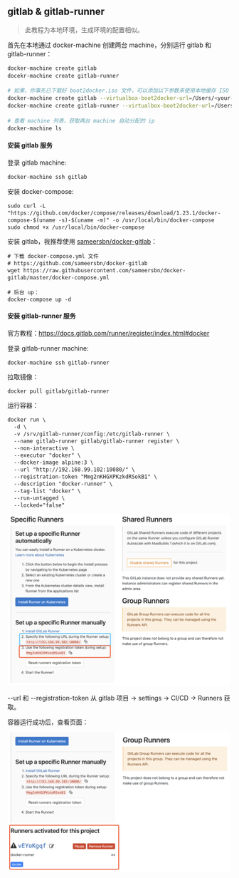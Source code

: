 ## gitlab & gitlab-runner

> 此教程为本地环境，生成环境的配置相似。

首先在本地通过 docker-machine 创建两台 machine，分别运行 gitlab 和 gitlab-runner：

```bash
docker-machine create gitlab
docekr-machine create gitlab-runner

# 如果，你事先已下载好 boot2docker.iso 文件，可以添加以下参数来使用本地缓存 ISO 文件安装：
docker-machine create gitlab --virtualbox-boot2docker-url=/Users/<your-username>/.docker/machine/cache/boot2docker.iso
docker-machine create gitlab-runner --virtualbox-boot2docker-url=/Users/<your-username>/.docker/machine/cache/boot2docker.iso

# 查看 machine 列表，获取两台 machine 自动分配的 ip
docker-machine ls
```

#### 安装 gitlab 服务

登录 gitlab machine:

```bash
docker-machine ssh gitlab
```

安装 docker-compose:

```
sudo curl -L "https://github.com/docker/compose/releases/download/1.23.1/docker-compose-$(uname -s)-$(uname -m)" -o /usr/local/bin/docker-compose
sudo chmod +x /usr/local/bin/docker-compose
```

安装 gitlab，我推荐使用 [sameersbn/docker-gitlab](https://github.com/sameersbn/docker-gitlab)：
```
# 下载 docker-compose.yml 文件
# https://github.com/sameersbn/docker-gitlab
wget https://raw.githubusercontent.com/sameersbn/docker-gitlab/master/docker-compose.yml

# 后台 up：
docker-compose up -d
```

#### 安装 gitlab-runner 服务

官方教程：https://docs.gitlab.com/runner/register/index.html#docker

登录 gitlab-runner machine:

```
docker-machine ssh gitlab-runner
```

拉取镜像：

```
docker pull gitlab/gitlab-runner
```

运行容器：

```
docker run \
  -d \
  -v /srv/gitlab-runner/config:/etc/gitlab-runner \
  --name gitlab-runner gitlab/gitlab-runner register \
  --non-interactive \
  --executor "docker" \
  --docker-image alpine:3 \
  --url "http://192.168.99.102:10080/" \
  --registration-token "Mmg2nKHGXPKzkdRSokB1" \
  --description "docker-runner" \
  --tag-list "docker" \
  --run-untagged \
  --locked="false"
```
<img src="./images/gitlab-runner-setting.png" width="500" />

--url 和 --registration-token 从 gitlab 项目 -> settings -> CI/CD -> Runners 获取。

容器运行成功后，查看页面：

<img src="./images/gitlab-runner.png" width="500" />




